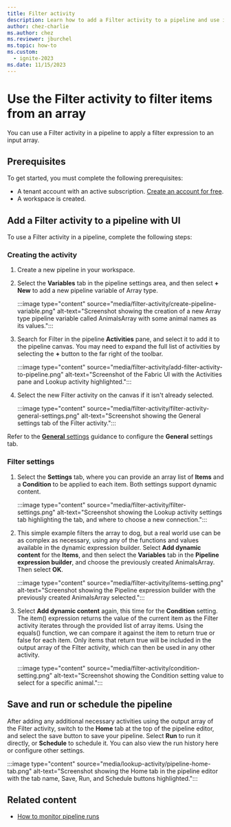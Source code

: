 ```yaml
---
title: Filter activity
description: Learn how to add a Filter activity to a pipeline and use it to filter data.
author: chez-charlie
ms.author: chez
ms.reviewer: jburchel
ms.topic: how-to
ms.custom:
  - ignite-2023
ms.date: 11/15/2023
---
```


# Use the Filter activity to filter items from an array

You can use a Filter activity in a pipeline to apply a filter expression to an input array.

## Prerequisites

To get started, you must complete the following prerequisites:

- A tenant account with an active subscription. [Create an account for free](../get-started/fabric-trial.md).
- A workspace is created.

## Add a Filter activity to a pipeline with UI

To use a Filter activity in a pipeline, complete the following steps:

### Creating the activity

1. Create a new pipeline in your workspace.
1. Select the **Variables** tab in the pipeline settings area, and then select **+ New** to add a new pipeline variable of Array type.

   :::image type="content" source="media/filter-activity/create-pipeline-variable.png" alt-text="Screenshot showing the creation of a new Array type pipeline variable called AnimalsArray with some animal names as its values.":::

1. Search for Filter in the pipeline **Activities** pane, and select it to add it to the pipeline canvas. You may need to expand the full list of activities by selecting the **+** button to the far right of the toolbar.

   :::image type="content" source="media/filter-activity/add-filter-activity-to-pipeline.png" alt-text="Screenshot of the Fabric UI with the Activities pane and Lookup activity highlighted.":::

1. Select the new Filter activity on the canvas if it isn't already selected.

   :::image type="content" source="media/filter-activity/filter-activity-general-settings.png" alt-text="Screenshot showing the General settings tab of the Filter activity.":::

Refer to the [**General** settings](activity-overview.md#general-settings) guidance to configure the **General** settings tab.

### Filter settings

1. Select the **Settings** tab, where you can provide an array list of **Items** and a **Condition** to be applied to each item. Both settings support dynamic content.

   :::image type="content" source="media/filter-activity/filter-settings.png" alt-text="Screenshot showing the Lookup activity settings tab highlighting the tab, and where to choose a new connection.":::

1. This simple example filters the array to dog, but a real world use can be as complex as necessary, using any of the functions and values available in the dynamic expression builder. Select **Add dynamic content** for the **Items**, and then select the **Variables** tab in the **Pipeline expression builder**, and choose the previously created AnimalsArray. Then select **OK**.

   :::image type="content" source="media/filter-activity/items-setting.png" alt-text="Screenshot showing the Pipeline expression builder with the previously created AnimalsArray selected.":::

1. Select **Add dynamic content** again, this time for the **Condition** setting. The item() expression returns the value of the current item as the Filter activity iterates through the provided list of array items. Using the equals() function, we can compare it against the item to return true or false for each item. Only items that return true will be included in the output array of the Filter activity, which can then be used in any other activity.

   :::image type="content" source="media/filter-activity/condition-setting.png" alt-text="Screenshot showing the Condition setting value to select for a specific animal.":::

## Save and run or schedule the pipeline

After adding any additional necessary activities using the output array of the Filter activity, switch to the **Home** tab at the top of the pipeline editor, and select the save button to save your pipeline.  Select **Run** to run it directly, or **Schedule** to schedule it.  You can also view the run history here or configure other settings.

:::image type="content" source="media/lookup-activity/pipeline-home-tab.png" alt-text="Screenshot showing the Home tab in the pipeline editor with the tab name, Save, Run, and Schedule buttons highlighted.":::

## Related content

- [How to monitor pipeline runs](monitor-pipeline-runs.md)

